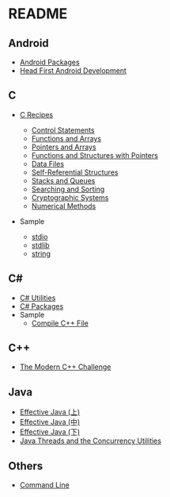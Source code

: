 # README

## Android

- [Android Packages](/android/Android%20Packages.md)
- [Head First Android Development](/android/Head%20First%20Android%20Development.md)

## C

- [C Recipes](https://www.apress.com/us/book/9781484229668)

	- [Control Statements](/c/C%20Control%20Statements.md)
	- [Functions and Arrays](/c/C%20Functions%20and%20Arrays.md)
	- [Pointers and Arrays](/c/C%20Pointers%20and%20Arrays.md)
	- [Functions and Structures with Pointers](/c/C%20Functions%20and%20Structures%20with%20Pointers.md)
	- [Data Files](/c/C%20Data%20Files.md)	
	- [Self-Referential Structures](/c/C%20Self-Referential%20Structures.md)
	- [Stacks and Queues](/c/C%20Stacks%20and%20Queues.md)
	- [Searching and Sorting](/c/C%20Searching%20and%20Sorting.md)
	- [Cryptographic Systems](/c/C%20Cryptographic%20Systems.md)
	- [Numerical Methods](/c/C%20Numerical%20Methods.md)
- Sample

	- [stdio](/c/C%20stdio.md)
	- [stdlib](/c/C%20stdlib.md)
	- [string](/c/C%20string.md)

## C#

- [C# Utilities](/csharp/C%23%20Utilities.md)
- [C# Packages](/csharp/C%23%20Packages.md)
- Sample
	- [Compile C++ File](/csharp/C%23%20Compile%20C%2B%2B%20File.md)

## C++

- [The Modern C++ Challenge](/cpp/The%20Modern%20C%2B%2B%20Challenge.md)

## Java

- [Effective Java (上)](/java/Effective%20Java%20(上).md)
- [Effective Java (中)](/java/Effective%20Java%20(中).md)
- [Effective Java (下)](/java/Effective%20Java%20(下).md)
- [Java Threads and the Concurrency Utilities](/java/Java%20Threads%20and%20the%20Concurrency%20Utilities.md)

## Others

- [Command Line](/others/Command%20Line.md)

